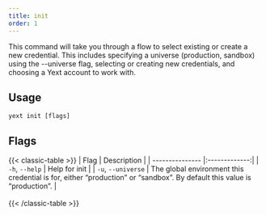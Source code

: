 ```yaml
---
title: init
order: 1
---
```



This command will take you through a flow to select existing or create a new credential. This includes specifying a universe (production, sandbox) using the --universe flag, selecting or creating new credentials, and choosing a Yext account to work with.

## Usage
```cli
yext init [flags]
```

## Flags

{{< classic-table >}}
| Flag     | Description   |
| --------------- |:-------------:|
| `-h`, `--help`      | Help for init |
| `-u`, `--universe`  | The global environment this credential is for, either “production” or “sandbox”. By default this value is “production”. |
\
\
{{< /classic-table >}}


